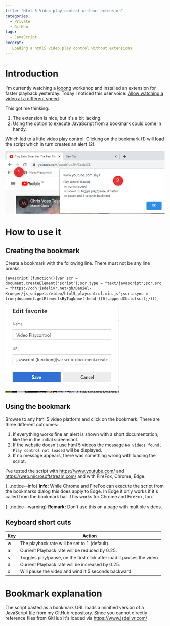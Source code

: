 ```yaml
---
title: "Html 5 Video play control without extension"
categories:
  - Private
  - GitHub
tags:
  - JavaScript
excerpt:
   Loading a html5 video play control without extensions 
---
```



# Introduction
I'm currently watching a [looong](/posts/2021/summary-power-platfrom-webcon-bps) workshop and installed an extension for faster playback yesterday. Today I noticed this user voice: [Allow watching a video at a different speed](https://sharepoint.uservoice.com/forums/329214-sites-and-collaboration/suggestions/42082936-allow-watching-a-video-at-a-different-speed). 

This got me thinking:
1. The extension is nice, but it's a bit lacking.
2. Using the option to execute JavaScript from a bookmark could come in handy.

Which led to a little video play control. Clicking on the bookmark (1) will load the script which in turn creates an alert (2).

![The loaded script shows the offered options](/assets/images/posts/2021-03-01-html5video-play-control/2021-03-01-21-55-41.png)

# How to use it
## Creating the bookmark
Create a bookmark with the following line. There must not be any line breaks.
```
javascript:(function(){var scr = document.createElement('script');scr.type = "text/javascript";scr.src = "https://cdn.jsdelivr.net/gh/Daniel-Krueger/js_snippets/video/html5_playcontrol.min.js";scr.async = true;document.getElementsByTagName('head')[0].appendChild(scr);})();
```
![Adding the load script as a bookmark/favorite](/assets/images/posts/2021-03-01-html5video-play-control/2021-03-01-21-53-58.png)

## Using the bookmark
Browse to any html 5 video platform and click on the bookmark. There are three different outcomes:
1. If everything works fine an alert is shown with a short documentation, like the in the initial screenshot. 
2. If the website doesn't use html 5 videos the message `No videos found; Play control not loaded` will be displayed. 
3. If no message appears, there was something wrong with loading the script.

I've tested the script with https://www.youtube.com/ and https://web.microsoftstream.com/ and with FireFox, Chrome, Edge. 

{: .notice--info}
**Info:** While Chrome and FireFox can execute the script from the bookmarks dialog this does apply to Edge. In Edge it only works if it's called from the bookmark bar. This works for Chrome and FireFox, too.

{: .notice--warning}
**Remark:** Don't use this on a page with multiple videos. 

## Keyboard short cuts

Key | Action |
---------|----------|
 w | The playback rate will be set to 1 (default).|
 a | Current Playback rate will be reduced by 0.25. |
 s | Toggles play/pause, on the first click after load it pauses the video.|
 d | Current Playback rate will be increased by 0.25.|
 x | Will pause the video and wind it 5 seconds backward |

# Bookmark explanation
The script pasted as a bookmark URL loads a minified version of a JavaScript [file](https://github.com/Daniel-Krueger/js_snippets/blob/main/video/html5_playcontrol.js) from my GitHub repository. Since you cannot directly reference files from GitHub it's loaded via https://www.jsdelivr.com/